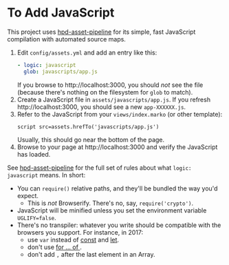 # To Add JavaScript

This project uses [hpd-asset-pipeline](https://github.com/huffpostdata/hpd-asset-pipeline)
for its simple, fast JavaScript compilation with automated source maps.

1. Edit `config/assets.yml` and add an entry like this:
    ```yaml
    - logic: javascript
      glob: javascripts/app.js
    ```
    If you browse to http://localhost:3000, you should _not_ see the file (because there's
    nothing on the filesystem for `glob` to match).
2. Create a JavaScript file in `assets/javascripts/app.js`. If you refresh http://localhost:3000,
   you should see a new `app-XXXXXX.js`.
3. Refer to the JavaScript from your `views/index.marko` (or other template):
   ```marko
   script src=assets.hrefTo('javascripts/app.js')
   ```
   Usually, this should go near the bottom of the page.
4. Browse to your page at http://localhost:3000 and verify the JavaScript has loaded.

See [hpd-asset-pipeline](https://github.com/huffpostdata/hpd-asset-pipeline) for the
full set of rules about what `logic: javascript` means. In short:

* You can `require()` relative paths, and they'll be bundled the way you'd expect.
    * This is _not_ Browserify. There's no, say, `require('crypto')`.
* JavaScript will be minified unless you set the environment variable `UGLIFY=false`.
* There's no transpiler: whatever you write should be compatible with the browsers you support. For instance, in 2017:
    * use `var` instead of
      [const](https://developer.mozilla.org/en-US/docs/Web/JavaScript/Reference/Statements/const)
      and [let](https://developer.mozilla.org/en-US/docs/Web/JavaScript/Reference/Statements/let).
    * don't use [for ... of ](https://developer.mozilla.org/en-US/docs/Web/JavaScript/Reference/Statements/for...of).
    * don't add `,` after the last element in an Array.
